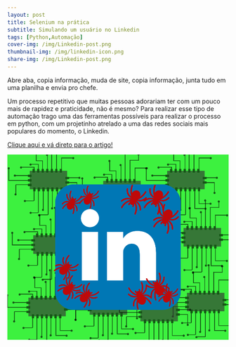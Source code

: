 ```yaml
---
layout: post
title: Selenium na prática
subtitle: Simulando um usuário no Linkedin
tags: [Python,Automação]
cover-img: /img/Linkedin-post.png
thumbnail-img: /img/linkedin-icon.png
share-img: /img/Linkedin-post.png
---
```


Abre aba, copia informação, muda de site, copia informação, junta tudo em uma planilha e envia pro chefe.

Um processo repetitivo que muitas pessoas adorariam ter com um pouco mais de rapidez e praticidade, não é mesmo? Para realizar esse tipo de automação trago uma das ferramentas possíveis para realizar o processo em python, com um projetinho atrelado a uma das redes sociais mais populares do momento, o Linkedin.

[Clique aqui e vá direto para o artigo!](https://medium.com/@matheusduzzi/selenium-na-pr%C3%A1tica-e5f788fcc4d2?sk=3bb372c6ba63e957bc7d498cfa5d061f)

<img src="/img/Linkedin-post.png" alt="Selenium" align="center"/>




